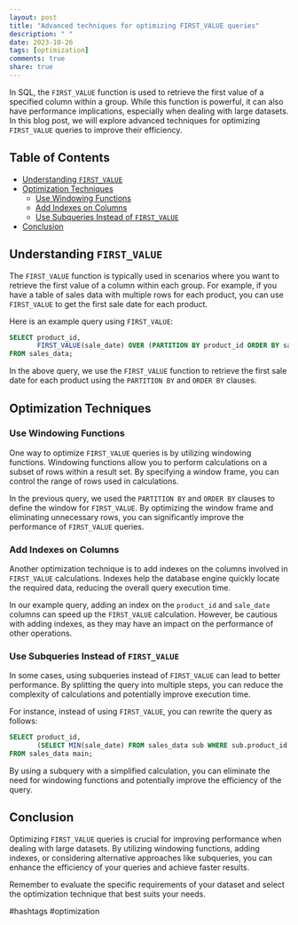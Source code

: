 ```yaml
---
layout: post
title: "Advanced techniques for optimizing FIRST_VALUE queries"
description: " "
date: 2023-10-26
tags: [optimization]
comments: true
share: true
---
```


In SQL, the `FIRST_VALUE` function is used to retrieve the first value of a specified column within a group. While this function is powerful, it can also have performance implications, especially when dealing with large datasets. In this blog post, we will explore advanced techniques for optimizing `FIRST_VALUE` queries to improve their efficiency.

## Table of Contents
- [Understanding `FIRST_VALUE`](#understanding-first-value)
- [Optimization Techniques](#optimization-techniques)
  - [Use Windowing Functions](#use-windowing-functions)
  - [Add Indexes on Columns](#add-indexes-on-columns)
  - [Use Subqueries Instead of `FIRST_VALUE`](#use-subqueries-instead-of-first-value)
- [Conclusion](#conclusion)

## Understanding `FIRST_VALUE`
The `FIRST_VALUE` function is typically used in scenarios where you want to retrieve the first value of a column within each group. For example, if you have a table of sales data with multiple rows for each product, you can use `FIRST_VALUE` to get the first sale date for each product.

Here is an example query using `FIRST_VALUE`:

```sql
SELECT product_id, 
       FIRST_VALUE(sale_date) OVER (PARTITION BY product_id ORDER BY sale_date) AS first_sale_date
FROM sales_data;
```

In the above query, we use the `FIRST_VALUE` function to retrieve the first sale date for each product using the `PARTITION BY` and `ORDER BY` clauses.

## Optimization Techniques

### Use Windowing Functions
One way to optimize `FIRST_VALUE` queries is by utilizing windowing functions. Windowing functions allow you to perform calculations on a subset of rows within a result set. By specifying a window frame, you can control the range of rows used in calculations.

In the previous query, we used the `PARTITION BY` and `ORDER BY` clauses to define the window for `FIRST_VALUE`. By optimizing the window frame and eliminating unnecessary rows, you can significantly improve the performance of `FIRST_VALUE` queries.

### Add Indexes on Columns
Another optimization technique is to add indexes on the columns involved in `FIRST_VALUE` calculations. Indexes help the database engine quickly locate the required data, reducing the overall query execution time.

In our example query, adding an index on the `product_id` and `sale_date` columns can speed up the `FIRST_VALUE` calculation. However, be cautious with adding indexes, as they may have an impact on the performance of other operations.

### Use Subqueries Instead of `FIRST_VALUE`
In some cases, using subqueries instead of `FIRST_VALUE` can lead to better performance. By splitting the query into multiple steps, you can reduce the complexity of calculations and potentially improve execution time.

For instance, instead of using `FIRST_VALUE`, you can rewrite the query as follows:

```sql
SELECT product_id, 
       (SELECT MIN(sale_date) FROM sales_data sub WHERE sub.product_id = main.product_id) AS first_sale_date
FROM sales_data main;
```

By using a subquery with a simplified calculation, you can eliminate the need for windowing functions and potentially improve the efficiency of the query.

## Conclusion
Optimizing `FIRST_VALUE` queries is crucial for improving performance when dealing with large datasets. By utilizing windowing functions, adding indexes, or considering alternative approaches like subqueries, you can enhance the efficiency of your queries and achieve faster results.

Remember to evaluate the specific requirements of your dataset and select the optimization technique that best suits your needs.

#hashtags #optimization